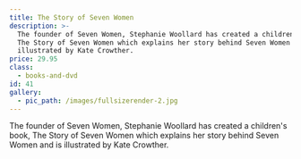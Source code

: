 ```yaml
---
title: The Story of Seven Women
description: >-
  The founder of Seven Women, Stephanie Woollard has created a children's book,
  The Story of Seven Women which explains her story behind Seven Women and is
  illustrated by Kate Crowther.
price: 29.95
class:
  - books-and-dvd
id: 41
gallery:
  - pic_path: /images/fullsizerender-2.jpg
---
```



The founder of Seven Women, Stephanie Woollard has created a children's book, The Story of Seven Women which explains her story behind Seven Women and is illustrated by Kate Crowther.